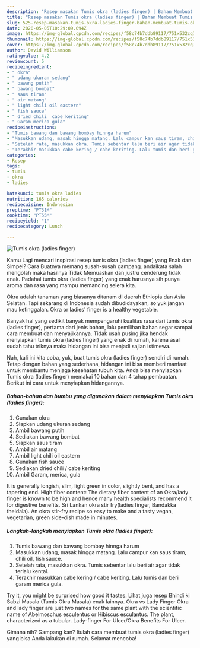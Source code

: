 ```yaml
---
description: "Resep masakan Tumis okra (ladies finger) | Bahan Membuat Tumis okra (ladies finger) Yang Paling Enak"
title: "Resep masakan Tumis okra (ladies finger) | Bahan Membuat Tumis okra (ladies finger) Yang Paling Enak"
slug: 525-resep-masakan-tumis-okra-ladies-finger-bahan-membuat-tumis-okra-ladies-finger-yang-paling-enak
date: 2020-05-05T10:29:09.094Z
image: https://img-global.cpcdn.com/recipes/f58c74b7ddb89117/751x532cq70/tumis-okra-ladies-finger-foto-resep-utama.jpg
thumbnail: https://img-global.cpcdn.com/recipes/f58c74b7ddb89117/751x532cq70/tumis-okra-ladies-finger-foto-resep-utama.jpg
cover: https://img-global.cpcdn.com/recipes/f58c74b7ddb89117/751x532cq70/tumis-okra-ladies-finger-foto-resep-utama.jpg
author: David Williamson
ratingvalue: 4.2
reviewcount: 5
recipeingredient:
- " okra"
- " udang ukuran sedang"
- " bawang putih"
- " bawang bombat"
- " saus tiram"
- " air matang"
- " light chili oil eastern"
- " fish sauce"
- " dried chili  cabe keriting"
- " Garam merica gula"
recipeinstructions:
- "Tumis bawang dan bawang bombay hinnga harum"
- "Masukkan udang, masak hingga matang. Lalu campur kan saus tiram, chili oil, fish sauce."
- "Setelah rata, masukkan okra. Tumis sebentar lalu beri air agar tidak terlalu kental."
- "Terakhir masukkan cabe kering / cabe keriting. Lalu tumis dan beri garam merica gula."
categories:
- Resep
tags:
- tumis
- okra
- ladies

katakunci: tumis okra ladies 
nutrition: 165 calories
recipecuisine: Indonesian
preptime: "PT31M"
cooktime: "PT55M"
recipeyield: "1"
recipecategory: Lunch

---
```



![Tumis okra (ladies finger)](https://img-global.cpcdn.com/recipes/f58c74b7ddb89117/751x532cq70/tumis-okra-ladies-finger-foto-resep-utama.jpg)

Kamu Lagi mencari inspirasi resep tumis okra (ladies finger) yang Enak dan Simpel? Cara Buatnya memang susah-susah gampang. andaikata salah mengolah maka hasilnya Tidak Memuaskan dan justru cenderung tidak enak. Padahal tumis okra (ladies finger) yang enak harusnya sih punya aroma dan rasa yang mampu memancing selera kita.

Okra adalah tanaman yang biasanya ditanam di daerah Ethiopia dan Asia Selatan. Tapi sekarang di Indonesia sudah dibudidayakan, so yuk jangan mau ketinggalan. Okra or ladies&#39; finger is a healthy vegetable.

Banyak hal yang sedikit banyak mempengaruhi kualitas rasa dari tumis okra (ladies finger), pertama dari jenis bahan, lalu pemilihan bahan segar sampai cara membuat dan menyajikannya. Tidak usah pusing jika hendak menyiapkan tumis okra (ladies finger) yang enak di rumah, karena asal sudah tahu triknya maka hidangan ini bisa menjadi sajian istimewa.


Nah, kali ini kita coba, yuk, buat tumis okra (ladies finger) sendiri di rumah. Tetap dengan bahan yang sederhana, hidangan ini bisa memberi manfaat untuk membantu menjaga kesehatan tubuh kita. Anda bisa menyiapkan Tumis okra (ladies finger) memakai 10 bahan dan 4 tahap pembuatan. Berikut ini cara untuk menyiapkan hidangannya.

<!--inarticleads1-->

##### Bahan-bahan dan bumbu yang digunakan dalam menyiapkan Tumis okra (ladies finger):

1. Gunakan  okra
1. Siapkan  udang ukuran sedang
1. Ambil  bawang putih
1. Sediakan  bawang bombat
1. Siapkan  saus tiram
1. Ambil  air matang
1. Ambil  light chili oil eastern
1. Gunakan  fish sauce
1. Sediakan  dried chili / cabe keriting
1. Ambil  Garam, merica, gula


It is generally longish, slim, light green in color, slightly bent, and has a tapering end. High fiber content: The dietary fiber content of an Okra/lady finger is known to be high and hence many health specialists recommend it for digestive benefits. Sri Lankan okra stir fry(ladies finger, Bandakka theldala). An okra stir-fry recipe so easy to make and a tasty vegan, vegetarian, green side-dish made in minutes. 

<!--inarticleads2-->

##### Langkah-langkah menyiapkan Tumis okra (ladies finger):

1. Tumis bawang dan bawang bombay hinnga harum
1. Masukkan udang, masak hingga matang. Lalu campur kan saus tiram, chili oil, fish sauce.
1. Setelah rata, masukkan okra. Tumis sebentar lalu beri air agar tidak terlalu kental.
1. Terakhir masukkan cabe kering / cabe keriting. Lalu tumis dan beri garam merica gula.


Try it, you might be surprised how good it tastes. Lihat juga resep Bhindi ki Sabzi Masala (Tumis Okra Masala) enak lainnya. Okra vs Lady Finger Okra and lady finger are just two names for the same plant with the scientific name of Abelmoschus esculentus or Hibiscus esculantus. The plant, characterized as a tubular. Lady-finger For Ulcer/Okra Benefits For Ulcer. 

Gimana nih? Gampang kan? Itulah cara membuat tumis okra (ladies finger) yang bisa Anda lakukan di rumah. Selamat mencoba!
